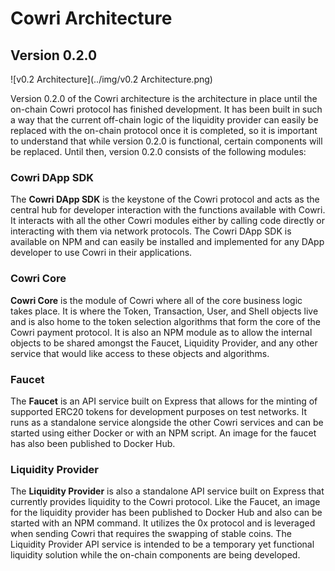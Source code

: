 # Cowri Architecture

## Version 0.2.0

![v0.2 Architecture](../img/v0.2 Architecture.png)

Version 0.2.0 of the Cowri architecture is the architecture in place until the on-chain Cowri protocol has finished development. It has been built in such a way that the current off-chain logic of the liquidity provider can easily be replaced with the on-chain protocol once it is completed, so it is important to understand that while version 0.2.0 is functional, certain components will be replaced. Until then, version 0.2.0 consists of the following modules:

### Cowri DApp SDK
The **Cowri DApp SDK** is the keystone of the Cowri protocol and acts as the central hub for developer interaction with the functions available with Cowri. It interacts with all the other Cowri modules either by calling code directly or interacting with them via network protocols. The Cowri DApp SDK is available on NPM and can easily be installed and implemented for any DApp developer to use Cowri in their applications. 

### Cowri Core
**Cowri Core** is the module of Cowri where all of the core business logic takes place. It is where the Token, Transaction, User, and Shell objects live and is also home to the token selection algorithms that form the core of the Cowri payment protocol. It is also an NPM module as to allow the internal objects to be shared amongst the Faucet, Liquidity Provider, and any other service that would like access to these objects and algorithms. 

### Faucet
The **Faucet** is an API service built on Express that allows for the minting of supported ERC20 tokens for development purposes on test networks. It runs as a standalone service alongside the other Cowri services and can be started using either Docker or with an NPM script. An image for the faucet has also been published to Docker Hub. 

### Liquidity Provider
The **Liquidity Provider** is also a standalone API service built on Express that currently provides liquidity to the Cowri protocol. Like the Faucet, an image for the liquidity provider has been published to Docker Hub and also can be started with an NPM command. It utilizes the 0x protocol and is leveraged when sending Cowri that requires the swapping of stable coins. The Liquidity Provider API service is intended to be a temporary yet functional liquidity solution while the on-chain components are being developed. 

